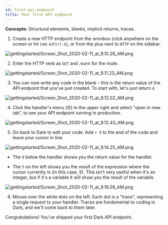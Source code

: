 ```yaml
---
id: first-api-endpoint
title: Your first API endpoint
---
```


**Concepts:** Structural elements, blanks, implicit returns, traces.

1. Create a new HTTP endpoint from the omnibox (click anywhere on the screen or
   hit `Cmd-k`/`Ctrl-k`), or from the plus next to `HTTP` on the sidebar.

![gettingstarted/Screen_Shot_2020-02-11_at_9.10.26_AM.png](/docs/img/gettingstarted/Screen_Shot_2020-02-11_at_9.10.26_AM.png)

2. Enter the HTTP verb as `GET` and `/math` for the route.

![gettingstarted/Screen_Shot_2020-02-11_at_9.11.23_AM.png](/docs/img/gettingstarted/Screen_Shot_2020-02-11_at_9.11.23_AM.png)

3. You can now write any code in the blank &ndash; this is the return value of
   the API endpoint that you've just created. To start with, let's just return
   `4`.

![gettingstarted/Screen_Shot_2020-02-11_at_9.12.02_AM.png](/docs/img/gettingstarted/Screen_Shot_2020-02-11_at_9.12.02_AM.png)

4. Click the handler's menu (☰) in the upper right and select "open in new tab",
   to see your API endpoint running in production.

![gettingstarted/Screen_Shot_2020-02-11_at_9.12.43_AM.png](/docs/img/gettingstarted/Screen_Shot_2020-02-11_at_9.12.43_AM.png)

5. Go back to Dark to edit your code. Add `+ 5` to the end of the code and leave
   your cursor in line.

![gettingstarted/Screen_Shot_2020-02-11_at_9.14.25_AM.png](/docs/img/gettingstarted/Screen_Shot_2020-02-11_at_9.14.25_AM.png)

- The `9` below the handler shows you the return value for the handler.

- The `5` on the left shows you the result of the expression where the cursor
  currently is (in this case, 5). This isn't very useful when it's an integer,
  but if it's a variable it will show you the result of the variable.

![gettingstarted/Screen_Shot_2020-02-11_at_9.16.06_AM.png](/docs/img/gettingstarted/Screen_Shot_2020-02-11_at_9.16.06_AM.png)

6. Mouse over the white dots on the left. Each dot is a "trace", representing a
   single request to your handler. Traces are fundamental to coding in Dark, and
   we'll come back to them later.

Congratulations! You've shipped your first Dark API endpoint.
